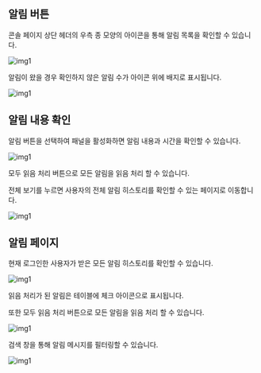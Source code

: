 알림 버튼
-----


콘솔 페이지 상단 헤더의 우측 종 모양의 아이콘을 통해 알림 목록을 확인할 수 있습니다.

![img1](https://raw.githubusercontent.com/vazilcompany/vridge-docs/main/guide/img/notification_01.png)  

  

알림이 왔을 경우 확인하지 않은 알림 수가 아이콘 위에 배지로 표시됩니다.

![img1](https://raw.githubusercontent.com/vazilcompany/vridge-docs/main/guide/img/notification_02.png)  

  

알림 내용 확인
--------


알림 버튼을 선택하여 패널을 활성화하면 알림 내용과 시간을 확인할 수 있습니다.

![img1](https://raw.githubusercontent.com/vazilcompany/vridge-docs/main/guide/img/notification_03.png)  

  

모두 읽음 처리 버튼으로 모든 알림을 읽음 처리 할 수 있습니다.

  

전체 보기를 누르면 사용자의 전체 알림 히스토리를 확인할 수 있는 페이지로 이동합니다.

![img1](https://raw.githubusercontent.com/vazilcompany/vridge-docs/main/guide/img/notification_04.png)  

  

  

  

알림 페이지
------


현재 로그인한 사용자가 받은 모든 알림 히스토리를 확인할 수 있습니다.

![img1](https://raw.githubusercontent.com/vazilcompany/vridge-docs/main/guide/img/notification_05.png)  

  

읽음 처리가 된 알림은 테이블에 체크 아이콘으로 표시됩니다.

또한 모두 읽음 처리 버튼으로 모든 알림을 읽음 처리 할 수 있습니다.

  

![img1](https://raw.githubusercontent.com/vazilcompany/vridge-docs/main/guide/img/notification_06.png)  

  

검색 창을 통해 알림 메시지를 필터링할 수 있습니다.

![img1](https://raw.githubusercontent.com/vazilcompany/vridge-docs/main/guide/img/notification_07.png)  
